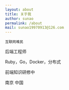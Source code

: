```yaml
---
layout: about
title: 关于我
author: sunao
permalink: /about
mail: sunao19970913@126.com
---
```

```
互联网难民
```
后端工程师

Ruby，Go，Docker，分布式

前端知识研修中

南京 中国